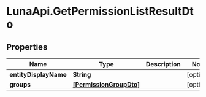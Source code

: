 # LunaApi.GetPermissionListResultDto

## Properties

Name | Type | Description | Notes
------------ | ------------- | ------------- | -------------
**entityDisplayName** | **String** |  | [optional] 
**groups** | [**[PermissionGroupDto]**](PermissionGroupDto.md) |  | [optional] 


